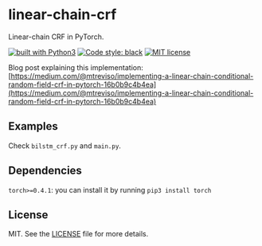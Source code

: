 # linear-chain-crf
Linear-chain CRF in PyTorch.

<a href="https://www.python.org/"><img src="https://img.shields.io/badge/built%20with-Python3-red.svg" alt="built with Python3" /></a>
[![Code style: black](https://img.shields.io/badge/code%20style-black-000000.svg)](https://github.com/ambv/black)
[![MIT license](https://img.shields.io/badge/License-MIT-blue.svg)](https://lbesson.mit-license.org/)

Blog post explaining this implementation: [https://medium.com/@mtreviso/implementing-a-linear-chain-conditional-random-field-crf-in-pytorch-16b0b9c4b4ea](https://medium.com/@mtreviso/implementing-a-linear-chain-conditional-random-field-crf-in-pytorch-16b0b9c4b4ea)

## Examples
Check `bilstm_crf.py` and `main.py`.

## Dependencies
`torch>=0.4.1`: you can install it by running `pip3 install torch`

## License
MIT. See the [LICENSE](LICENSE) file for more details.